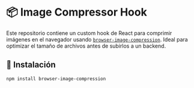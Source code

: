 # 📦 Image Compressor Hook

Este repositorio contiene un custom hook de React para comprimir imágenes en el navegador usando [`browser-image-compression`](https://www.npmjs.com/package/browser-image-compression). Ideal para optimizar el tamaño de archivos antes de subirlos a un backend.

## 🚀 Instalación

```bash
npm install browser-image-compression
